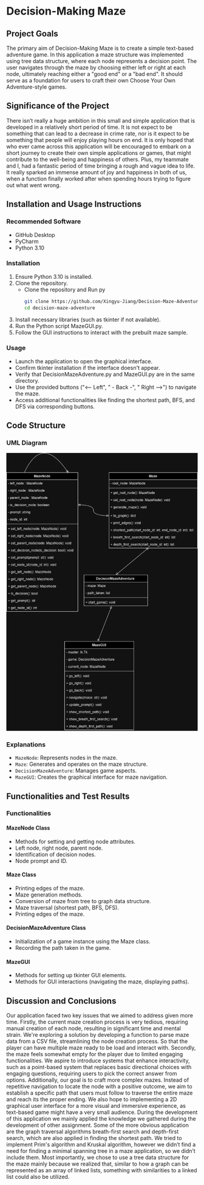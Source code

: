 # Decision-Making Maze

## Project Goals
The primary aim of Decision-Making Maze is to create a simple text-based adventure game. In this application a maze structure was implemented using tree data structure, where each node represents a decision point. The user navigates through the maze by choosing either left or right at each node, ultimately reaching either a "good end" or a "bad end". It should serve as a foundation for users to craft their own Choose Your Own Adventure-style games.
## Significance of the Project
There isn’t really a huge ambition in this small and simple application that is developed in a relatively short period of time. It is not expect to be something that can lead to a decrease in crime rate, nor is it expect to be something that people will enjoy playing hours on end. It is only hoped that who ever came across this application will be encouraged to embark on a short journey to create their own simple applications or games, that might contribute to the well-being and happiness of others. Plus, my teammate and I, had a fantastic period of time bringing a rough and vague idea to life. It really sparked an immense amount of joy and happiness in both of us, when a function finally worked after when spending hours trying to figure out what went wrong.
## Installation and Usage Instructions
### Recommended Software
- GitHub Desktop
- PyCharm
- Python 3.10

### Installation
1. Ensure Python 3.10 is installed.
2. Clone the repository.
   - Clone the repository and Run py
        ```sh
        git clone https://github.com/Xingyu-Jiang/Decision-Maze-Adventure.git
        cd decision-maze-adventure
3. Install necessary libraries (such as tkinter if not available).
4. Run the Python script MazeGUI.py.
5. Follow the GUI instructions to interact with the prebuilt maze sample.

### Usage
- Launch the application to open the graphical interface.
- Confirm tkinter installation if the interface doesn't appear.
- Verify that DecisionMazeAdventure.py and MazeGUI.py are in the same directory.
- Use the provided buttons ("<-- Left", " - Back -", " Right -->") to navigate the maze.
- Access additional functionalities like finding the shortest path, BFS, and DFS via corresponding buttons.

## Code Structure
### UML Diagram
![MazeUML](MazeUML.png)

### Explanations
- `MazeNode`: Represents nodes in the maze.
- `Maze`: Generates and operates on the maze structure.
- `DecisionMazeAdventure`: Manages game aspects.
- `MazeGUI`: Creates the graphical interface for maze navigation.

## Functionalities and Test Results
### Functionalities
#### MazeNode Class
- Methods for setting and getting node attributes.
- Left node, right node, parent node.
- Identification of decision nodes.
- Node prompt and ID.

#### Maze Class
- Printing edges of the maze.
- Maze generation methods.
- Conversion of maze from tree to graph data structure.
- Maze traversal (shortest path, BFS, DFS).
- Printing edges of the maze.

#### DecisionMazeAdventure Class
- Initialization of a game instance using the Maze class.
- Recording the path taken in the game.

#### MazeGUI
- Methods for setting up tkinter GUI elements.
- Methods for GUI interactions (navigating the maze, displaying paths).

## Discussion and Conclusions
Our application faced two key issues that we aimed to address given more time. Firstly, the current maze creation process is very tedious, requiring manual creation of each node, resulting in significant time and mental strain. We're exploring a solution by developing a function to parse maze data from a CSV file, streamlining the node creation process. So that the player can have multiple maze ready to be load and interact with. Secondly, the maze feels somewhat empty for the player due to limited engaging functionalities. We aspire to introduce systems that enhance interactivity, such as a point-based system that replaces basic directional choices with engaging questions, requiring users to pick the correct answer from options. Additionally, our goal is to craft more complex mazes. Instead of repetitive navigation to locate the node with a positive outcome, we aim to establish a specific path that users must follow to traverse the entire maze and reach its the proper ending. We also hope to implementing a 2D graphical user interface for a more visual and immersive experience, as text-based game might have a very small audience.
During the development of this application we mainly applied the knowledge we gathered during the development of other assignment. Some of the more obvious application are the graph traversal algorithms breath-first search and depth-first search, which are also applied in finding the shortest path. We tried to implement Prim's algorithm and Kruskal algorithm, however we didn’t find a need for finding a minimal spanning tree in a maze application, so we didn’t include them. Most importantly, we chose to use a tree data structure for the maze mainly because we realized that, similar to how a graph can be represented as an array of linked lists, something with similarities to a linked list could also be utilized.